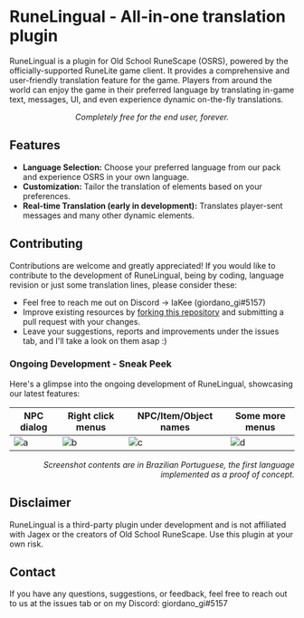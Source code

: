 # RuneLingual - All-in-one translation plugin

RuneLingual is a plugin for Old School RuneScape (OSRS), powered by the officially-supported RuneLite game client. It provides a comprehensive and user-friendly translation feature for the game. Players from around the world can enjoy the game in their preferred language by translating in-game text, messages, UI, and even experience dynamic on-the-fly translations.

<p style="text-align:center; font-style: italic;">Completely free for the end user, forever.</p>


## Features

- **Language Selection:** Choose your preferred language from our pack and experience OSRS in your own language.
- **Customization:** Tailor the translation of elements based on your preferences.
- **Real-time Translation (early in development):** Translates player-sent messages and many other dynamic elements.

## Contributing

Contributions are welcome and greatly appreciated! If you would like to contribute to the development of RuneLingual, being by coding, language revision or just some translation lines, please consider these:
- Feel free to reach me out on Discord -> IaKee (giordano_gi#5157)
- Improve existing resources by [forking this repository](https://docs.github.com/en/pull-requests/collaborating-with-pull-requests/working-with-forks/fork-a-repo) and submitting a pull request with your changes.
- Leave your suggestions, reports and improvements under the issues tab, and I'll take a look on them asap :)

### Ongoing Development - Sneak Peek
Here's a glimpse into the ongoing development of RuneLingual, showcasing our latest features:

| NPC dialog                            | Right click menus                     | NPC/Item/Object names                 | Some more menus                       |
|---------------------------------------|---------------------------------------|---------------------------------------|---------------------------------------| 
| ![a](https://i.imgur.com/Jt3oKVJ.jpg) | ![b](https://i.imgur.com/bodEbNj.jpg) | ![c](https://i.imgur.com/9ZEKzfN.jpg) | ![d](https://i.imgur.com/wN1A1Cv.jpg) |
<p style="text-align:right; font-style:italic;">Screenshot contents are in Brazilian Portuguese, the first language implemented as a proof of concept.</p>

## Disclaimer

RuneLingual is a third-party plugin under development and is not affiliated with Jagex or the creators of Old School RuneScape. Use this plugin at your own risk.

## Contact

If you have any questions, suggestions, or feedback, feel free to reach out to us at the issues tab or on my Discord: giordano_gi#5157


